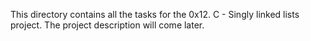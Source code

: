 This directory contains all the tasks for the 0x12. C - Singly linked lists project.
The project description will come later.
